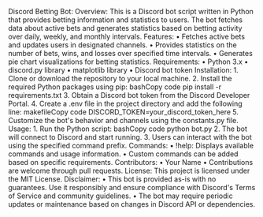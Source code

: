 Discord Betting Bot:
Overview:
This is a Discord bot script written in Python that provides betting information and statistics to users. The bot fetches data about active bets and generates statistics based on betting activity over daily, weekly, and monthly intervals.
Features:
    • Fetches active bets and updates users in designated channels.
    • Provides statistics on the number of bets, wins, and losses over specified time intervals.
    • Generates pie chart visualizations for betting statistics.
Requirements:
    • Python 3.x
    • discord.py library
    • matplotlib library
    • Discord bot token
Installation:
    1. Clone or download the repository to your local machine.
    2. Install the required Python packages using pip:
       bashCopy code
       pip install -r requirements.txt
    3. Obtain a Discord bot token from the Discord Developer Portal.
    4. Create a .env file in the project directory and add the following line:
       makefileCopy code
       DISCORD_TOKEN=your_discord_token_here
    5. Customize the bot's behavior and channels using the constants.py file.
Usage:
    1. Run the Python script:
       bashCopy code
       python bot.py
    2. The bot will connect to Discord and start running.
    3. Users can interact with the bot using the specified command prefix.
Commands:
    • !help: Displays available commands and usage information.
    • Custom commands can be added based on specific requirements.
Contributors:
    • Your Name
    • Contributions are welcome through pull requests.
License:
This project is licensed under the MIT License.
Disclaimer:
    • This bot is provided as-is with no guarantees. Use it responsibly and ensure compliance with Discord's Terms of Service and community guidelines.
    • The bot may require periodic updates or maintenance based on changes in Discord API or dependencies.

